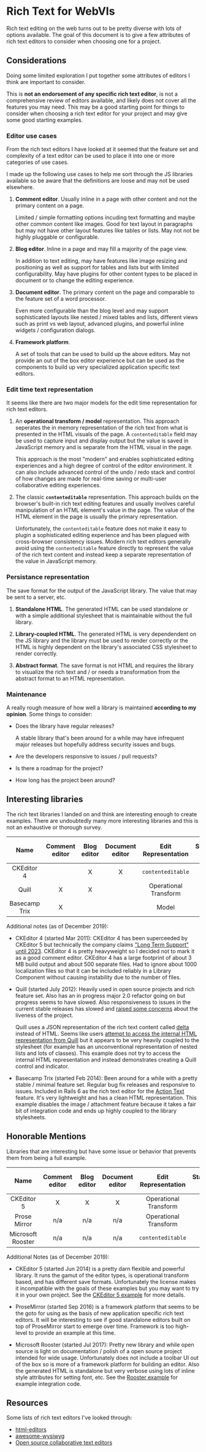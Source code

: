 # Rich Text for WebVIs

Rich text editing on the web turns out to be pretty diverse with lots of options available. The goal of this document is to give a few attributes of rich text editors to consider when choosing one for a project.

## Considerations

Doing some limited exploration I put together some attributes of editors I think are important to consider.

This is **not an endorsement of any specific rich text editor**, is not a comprehensive review of editors available, and likely does not cover all the features you may need. This may be a good starting point for things to consider when choosing a rich text editor for your project and may give some good starting examples.

### Editor use cases

From the rich text editors I have looked at it seemed that the feature set and complexity of a text editor can be used to place it into one or more categories of use cases.

I made up the following use cases to help me sort through the JS libraries available so be aware that the definitions are loose and may not be used elsewhere.

1. **Comment editor**. Usually inline in a page with other content and not the primary content on a page. 

   Limited / simple formatting options incuding text formatting and maybe other common content like images. Good for text layout in paragraphs but may not have other layout features like tables or lists. May not not be highly pluggable or configurable.

2. **Blog editor**. Inline in a page and may fill a majority of the page view.

    In addition to text editing, may have features like image resizing and positioning as well as support for tables and lists but with limited configurability. May have plugins for other content types to be placed in document or to change the editing experience.

3. **Document editor**. The primary content on the page and comparable to the feature set of a word processor.

    Even more configurable than the blog level and may support sophisticated layouts like nested / mixed tables and lists, different views such as print vs web layout, advanced plugins, and powerful inline widgets / configuration dialogs.

4. **Framework platform**.

    A set of tools that can be used to build up the above editors. May not provide an out of the box editor experience but can be used as the components to build up very specialized application specific text editors.

### Edit time text representation

It seems like there are two major models for the edit time representation for rich text editors.

1. An **operational transform / model** representation. This approach seperates the in memory representation of the rich text from what is presented in the HTML visuals of the page. A `contenteditable` field may be used to capture input and display output but the value is saved in JavaScript memory and is separate from the HTML visual in the page.

   This approach is the most "modern" and enables sophisticated editing experiences and a high degree of control of the editor environment. It can also include advanced control of the undo / redo stack and control of how changes are made for real-time saving or multi-user collaborative editing experiences.

2. The classic **`contenteditable`** representation. This approach builds on the browser's built-in rich text editing features and usually involves careful manipulation of an HTML element's value in the page. The value of the HTML element in the page is usually the primary representation.

   Unfortunately, the `contenteditable` feature does not make it easy to plugin a sophisticated editing experience and has been plagued with cross-browser consistency issues. Modern rich text editors generally avoid using the `contenteditable` feature directly to represent the value of the rich text content and instead keep a separate representation of the value in JavaScript memory.

### Persistance representation

The save format for the output of the JavaScript library. The value that may be sent to a server, etc.

1. **Standalone HTML**. The generated HTML can be used standalone or with a simple additional stylesheet that is maintainable without the full library.

2. **Library-coupled HTML**. The generated HTML is very dependendent on the JS library and the library must be used to render correctly or the HTML is highly dependent on the library's associated CSS stylesheet to render correctly.

3. **Abstract format**. The save format is not HTML and requires the library to visualize the rich text and / or needs a transformation from the abstract format to an HTML representation.

### Maintenance

A really rough measure of how well a library is maintained **according to my opinion**. Some things to consider:
- Does the library have regular releases?

   A stable library that's been around for a while may have infrequent major releases but hopefully address security issues and bugs.
- Are the developers responsive to issues / pull requests?
- Is there a roadmap for the project?
- How long has the project been around?

## Interesting libraries

The rich text libraries I landed on and think are interesting enough to create examples. There are undoubtedly many more interesting libraries and this is not an exhaustive or thorough survey.

| Name              | Comment editor | Blog editor | Document editor | Edit Representation   | Standalone HTML | Library-coupled HTML | Abstract format | Maintenance <br> 🟢🟡🔴 |
| :---------------: | :------------: | :---------: | :-------------: | :-------------------: | :-------------: | :------------------: | :-------------: | :---: |
| CKEditor 4        |                | X           | X               | `contenteditable`     | X               |                      |                 | 🟡/🔴 |
| Quill             | X              | X           |                 | Operational Transform |                 | X                    | X               | 🟡 |
| Basecamp Trix     | X              |             |                 | Model                 | X               |                      |                 | 🟢 |

Additional notes (as of December 2019):

- CKEditor 4 (started Mar 2011): CKEditor 4 has been superceeded by CKEditor 5 but technically the company claims ["Long Term Support" until 2023](https://support.ckeditor.com/hc/en-us/articles/115005281629-How-long-will-CKEditor-4-be-supported-). CKEditor 4 is pretty heavyweight so I decided not to mark it as a good comment editor. CKEditor 4 has a large footprint of about 3 MB build output and about 500 separate files. Had to ignore about 1000 localization files so that it can be included reliably in a Library Component without causing instability due to the number of files.

- Quill (started July 2012): Heavily used in open source projects and rich feature set. Also has an in progress major 2.0 refactor going on but progress seems to have slowed. Also responsiveness to issues in the current stable releases has slowed and [raised some concerns](https://github.com/quilljs/quill/issues/2619) about the liveness of the project.

   Quill uses a JSON representation of the rich text content called [delta](https://quilljs.com/docs/delta/) instead of HTML. Seems like users [attempt to access the internal HTML representation from Quill](https://github.com/quilljs/quill/issues/903) but it appears to be very heavily coupled to the stylesheet (for example has an unconventional representation of nested lists and lots of classes). This example does not try to access the internal HTML representation and instead demonstrates creating a Quill control and indicator.

- Basecamp Trix (started Feb 2014): Been around for a while with a pretty stable / minimal feature set. Regular bug fix releases and responsive to issues. Included in Rails 6 as the rich text editor for the [Action Text](https://edgeguides.rubyonrails.org/action_text_overview.html) feature. It's very lightweight and has a clean HTML representation. This example disables the image / attachment feature because it takes a fair bit of integration code and ends up highly coupled to the library stylesheets.

## Honorable Mentions

Libraries that are interesting but have some issue or behavior that prevents them from being a full example.

| Name              | Comment editor | Blog editor | Document editor | Edit Representation   | Standalone HTML | Library-coupled HTML | Abstract format | Maintenance <br> 🟢🟡🔴 |
| :---------------: | :------------: | :---------: | :-------------: | :-------------------: | :-------------: | :------------------: | :-------------: | :---: |
| CKEditor 5        | X              | X           | X               | Operational Transform | ?               |                      |                 | 🟢 |
| Prose Mirror      | n/a            | n/a         | n/a             | Operational Transform | ?               |                      |                 | 🟢 |
| Microsoft Rooster | n/a            | n/a         | n/a             | `contenteditable`     | X               |                      |                 | 🟢/🟡 |

Additional Notes (as of December 2019):

- CKEditor 5 (started Jun 2014) is a pretty darn flexible and powerful library. It runs the gamut of the editor types, is operational transform based, and has different save formats. Unfortunately the license makes it incompatible with the goals of these examples but you may want to try it in your own project. See the [CKEditor 5 example](Archived/CKEditor5/) for more details.

- ProseMirror (started Sep 2016) is a framework platform that seems to be the goto for using as the basis of new application specific rich text editors. It will be interesting to see if good standalone editors built on top of ProseMirror start to emerge over time. Framework is too high-level to provide an example at this time.

- Microsoft Rooster (started Jul 2017): Pretty new library and while open source is light on documentation / polish of a open source project intended for wide usage. Unfortunately does not include a toolbar UI out of the box so is more of a framework platform for building an editor. Also the generated HTML is standalone but very verbose using lots of inline style attributes for setting font, etc. See the [Rooster example](Archived/Rooster/) for example integration code.

## Resources

Some lists of rich text editors I've looked through:

- [html-editors](https://gist.github.com/manigandham/65543a0bc2bf7006a487)
- [awesome-wysiwyg](https://github.com/JefMari/awesome-wysiwyg)
- [Open source collaborative text editors](https://juretriglav.si/open-source-collaborative-text-editors/)
